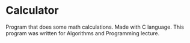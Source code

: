 # Calculator
Program that does some math calculations. Made with C language. This program was written for Algorithms and Programming lecture.
